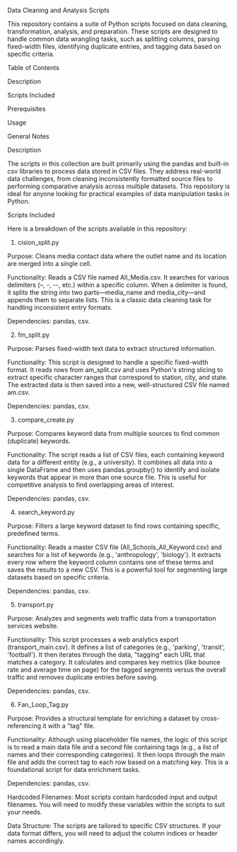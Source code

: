 Data Cleaning and Analysis Scripts

This repository contains a suite of Python scripts focused on data cleaning, transformation, analysis, and preparation. These scripts are designed to handle common data wrangling tasks, such as splitting columns, parsing fixed-width files, identifying duplicate entries, and tagging data based on specific criteria.

Table of Contents

Description

Scripts Included

Prerequisites

Usage

General Notes

Description

The scripts in this collection are built primarily using the pandas and built-in csv libraries to process data stored in CSV files. They address real-world data challenges, from cleaning inconsistently formatted source files to performing comparative analysis across multiple datasets. This repository is ideal for anyone looking for practical examples of data manipulation tasks in Python.

Scripts Included

Here is a breakdown of the scripts available in this repository:

1. cision_split.py

Purpose: Cleans media contact data where the outlet name and its location are merged into a single cell.

Functionality: Reads a CSV file named All_Media.csv. It searches for various delimiters (–, -, --, etc.) within a specific column. When a delimiter is found, it splits the string into two parts—media_name and media_city—and appends them to separate lists. This is a classic data cleaning task for handling inconsistent entry formats.

Dependencies: pandas, csv.

2. fm_split.py

Purpose: Parses fixed-width text data to extract structured information.

Functionality: This script is designed to handle a specific fixed-width format. It reads rows from am_split.csv and uses Python's string slicing to extract specific character ranges that correspond to station, city, and state. The extracted data is then saved into a new, well-structured CSV file named am.csv.

Dependencies: pandas, csv.

3. compare_create.py

Purpose: Compares keyword data from multiple sources to find common (duplicate) keywords.

Functionality: The script reads a list of CSV files, each containing keyword data for a different entity (e.g., a university). It combines all data into a single DataFrame and then uses pandas.groupby() to identify and isolate keywords that appear in more than one source file. This is useful for competitive analysis to find overlapping areas of interest.

Dependencies: pandas, csv.

4. search_keyword.py

Purpose: Filters a large keyword dataset to find rows containing specific, predefined terms.

Functionality: Reads a master CSV file (All_Schools_All_Keyword.csv) and searches for a list of keywords (e.g., 'anthropology', 'biology'). It extracts every row where the keyword column contains one of these terms and saves the results to a new CSV. This is a powerful tool for segmenting large datasets based on specific criteria.

Dependencies: pandas, csv.

5. transport.py

Purpose: Analyzes and segments web traffic data from a transportation services website.

Functionality: This script processes a web analytics export (transport_main.csv). It defines a list of categories (e.g., 'parking', 'transit', 'football'). It then iterates through the data, "tagging" each URL that matches a category. It calculates and compares key metrics (like bounce rate and average time on page) for the tagged segments versus the overall traffic and removes duplicate entries before saving.

Dependencies: pandas, csv.

6. Fan_Loop_Tag.py

Purpose: Provides a structural template for enriching a dataset by cross-referencing it with a "tag" file.

Functionality: Although using placeholder file names, the logic of this script is to read a main data file and a second file containing tags (e.g., a list of names and their corresponding categories). It then loops through the main file and adds the correct tag to each row based on a matching key. This is a foundational script for data enrichment tasks.

Dependencies: pandas, csv.

Hardcoded Filenames: Most scripts contain hardcoded input and output filenames. You will need to modify these variables within the scripts to suit your needs.

Data Structure: The scripts are tailored to specific CSV structures. If your data format differs, you will need to adjust the column indices or header names accordingly.
